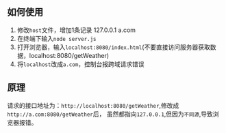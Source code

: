 ## 如何使用
1. 修改`host`文件，增加1条记录
	127.0.0.1  a.com
2. 在终端下输入`node server.js`
3. 打开浏览器，输入`localhost:8080/index.html`(不要直接访问服务器获取数据，localhost:8080/getWeather)
4. 将`localhost`改成`a.com`，控制台报跨域请求错误

## 原理
请求的接口地址为：`http://localhost:8080/getWeather`,修改成`http://a.com:8080/getWeather`后，
虽然都指向`127.0.0.1`,但因为`不同源`,导致浏览器报错。